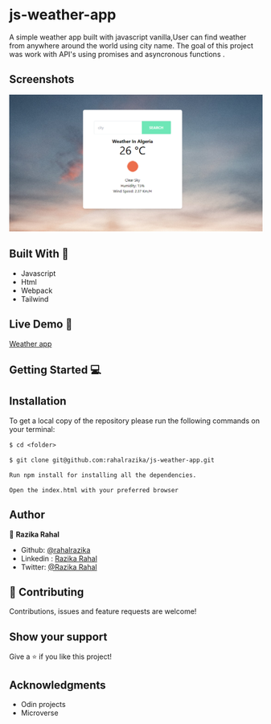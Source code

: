 # js-weather-app
A simple weather  app built with javascript vanilla,User can find weather from anywhere around the world using city name.
 The goal of this project was work with API's using promises and asyncronous functions  .
## Screenshots
![Home Page](Screenshot.png)




## Built With 🔨
- Javascript
- Html
- Webpack
- Tailwind


## Live Demo 🚀
[Weather app](https://rahalrazika.github.io/js-weather-app/)

## Getting Started 💻

## Installation

To get a local copy of the repository please run the following commands on your terminal:

```
$ cd <folder>
```

```
$ git clone git@github.com:rahalrazika/js-weather-app.git
```
```
Run npm install for installing all the dependencies.

```
```
Open the index.html with your preferred browser

```

## Author

👤 **Razika Rahal**

- Github: [@rahalrazika](https://github.com/rahalrazika)
- Linkedin : [Razika Rahal](https://www.linkedin.com/in/razika-rahal-85539bbb/)
- Twitter: [@Razika Rahal](https://twitter.com/RahalRazika)


## 🤝 Contributing

Contributions, issues and feature requests are welcome!

## Show your support

Give a ⭐️ if you like this project!

## Acknowledgments

-  Odin projects
-  Microverse
